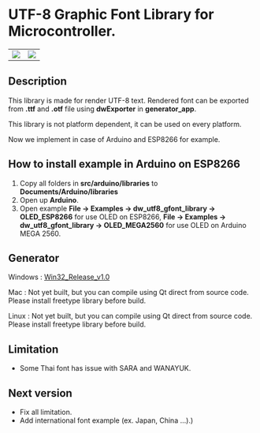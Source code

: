 # UTF-8 Graphic Font Library for Microcontroller.
<table border="0">
    <td width="50%">
        <img src="http://128.199.176.236/dw_utf8_gfont_library/images/banner.jpg"></img>
    </td>
    <td width="50%">
        <img src="http://128.199.176.236/dw_utf8_gfont_library/images/oled_thai.jpg"></img>
    </td>
</table>

## Description
This library is made for render UTF-8 text. Rendered font can be exported from **.ttf** and **.otf** file using **dwExporter** in **generator_app**. 

This library is not platform dependent, it can be used on every platform.

Now we implement in case of Arduino and ESP8266 for example.

## How to install example in Arduino on ESP8266
1. Copy all folders in **src/arduino/libraries** to **Documents/Arduino/libraries**
3. Open up **Arduino**.
4. Open example **File -> Examples -> dw_utf8_gfont_library -> OLED_ESP8266** for use OLED on ESP8266, **File -> Examples -> dw_utf8_gfont_library -> OLED_MEGA2560** for use OLED on Arduino MEGA 2560.

## Generator
Windows : [Win32_Release_v1.0](https://github.com/deaware/dw_utf8_gfont_library/blob/master/generator_app/dwFontExporter/dwFontExporter_win32_release_v1.0.zip?raw=true)

Mac : Not yet built, but you can compile using Qt direct from source code. Please install freetype library before build.

Linux : Not yet built, but you can compile using Qt direct from source code. Please install freetype library before build.


## Limitation
- Some Thai font has issue with SARA and WANAYUK.

## Next version
- Fix all limitation.
- Add international font example (ex. Japan, China ...).)
